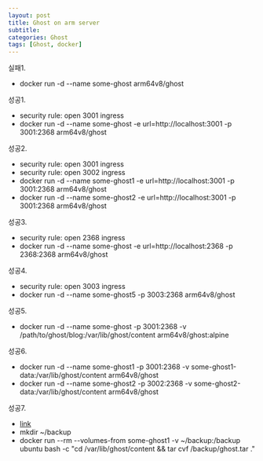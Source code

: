 ```yaml
---
layout: post
title: Ghost on arm server
subtitle: 
categories: Ghost
tags: [Ghost, docker]
---
```

실패1.
- docker run -d --name some-ghost arm64v8/ghost

성공1.
- security rule: open 3001 ingress
- docker run -d --name some-ghost -e url=http://localhost:3001 -p 3001:2368 arm64v8/ghost

성공2.
- security rule: open 3001 ingress
- security rule: open 3002 ingress
- docker run -d --name some-ghost1 -e url=http://localhost:3001 -p 3001:2368 arm64v8/ghost
- docker run -d --name some-ghost2 -e url=http://localhost:3001 -p 3001:2368 arm64v8/ghost

성공3.
- security rule: open 2368 ingress
- docker run -d --name some-ghost -e url=http://localhost:2368 -p 2368:2368 arm64v8/ghost

성공4.
- security rule: open 3003 ingress
- docker run -d --name some-ghost5 -p 3003:2368 arm64v8/ghost

성공5.
- docker run -d --name some-ghost -p 3001:2368 -v /path/to/ghost/blog:/var/lib/ghost/content arm64v8/ghost:alpine

성공6.
- docker run -d --name some-ghost1 -p 3001:2368 -v some-ghost1-data:/var/lib/ghost/content arm64v8/ghost
- docker run -d --name some-ghost2 -p 3002:2368 -v some-ghost2-data:/var/lib/ghost/content arm64v8/ghost

성공7.
- [link](https://blog.ssdnodes.com/blog/docker-backup-volumes/)
- mkdir ~/backup
- docker run --rm --volumes-from some-ghost1 -v ~/backup:/backup ubuntu bash -c "cd /var/lib/ghost/content && tar cvf /backup/ghost.tar ."
